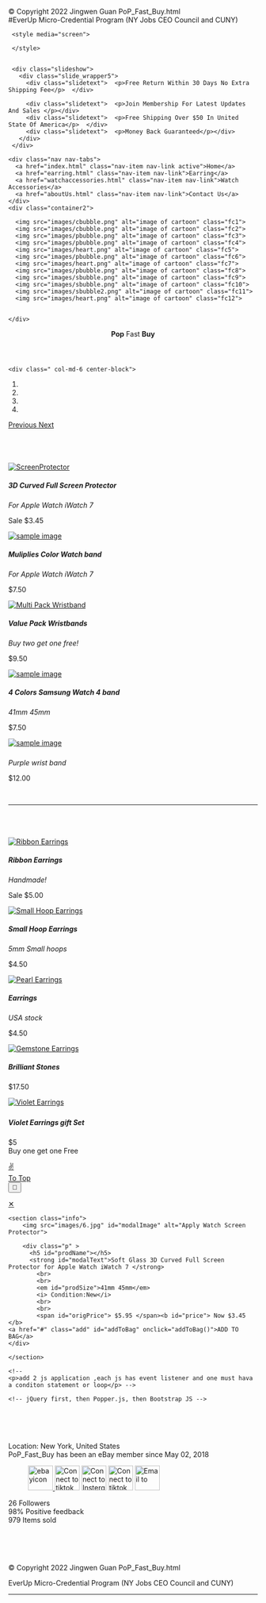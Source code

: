 &copy; Copyright 2022 Jingwen Guan PoP_Fast_Buy.html <br>
#EverUp Micro-Credential Program (NY Jobs CEO Council and CUNY)


<!DOCTYPE html>
<html lang="en" dir="ltr">
  <head>
    <meta charset="utf-8">
     <meta name="viewport" content="width=device-width, initial-scale=1, shrink-to-fit=no">
    <title>Jingwen Guan - Project 1</title>
    <link rel="stylesheet" href="project1.css">
    <!-- Bootstrap CSS -->
     <link rel="stylesheet" href="https://maxcdn.bootstrapcdn.com/bootstrap/4.0.0/css/bootstrap.min.css" integrity="sha384-Gn5384xqQ1aoWXA+058RXPxPg6fy4IWvTNh0E263XmFcJlSAwiGgFAW/dAiS6JXm" crossorigin="anonymous">

     <style media="screen">

     </style>


     <div class="slideshow">
       <div class="slide_wrapper5">
         <div class="slidetext">  <p>Free Return Within 30 Days No Extra Shipping Fee</p>  </div>

         <div class="slidetext">  <p>Join Membership For Latest Updates And Sales </p></div>
         <div class="slidetext">  <p>Free Shipping Over $50 In United State Of America</p>  </div>
         <div class="slidetext">  <p>Money Back Guaranteed</p></div>
       </div>
     </div>



  <!-- <script async src='/cdn-cgi/bm/cv/669835187/api.js'></script></head> -->
  <script async src='/cdn-cgi/bm/cv/669835187/api.js'></script>
    <div class="nav nav-tabs">
      <a href="index.html" class="nav-item nav-link active">Home</a>
      <a href="earring.html" class="nav-item nav-link">Earring</a>
      <a href="watchaccessories.html" class="nav-item nav-link">Watch Accessories</a>
      <a href="aboutUs.html" class="nav-item nav-link">Contact Us</a>
    </div>
    <div class="container2">

      <img src="images/cbubble.png" alt="image of cartoon" class="fc1">
      <img src="images/cbubble.png" alt="image of cartoon" class="fc2">
      <img src="images/pbubble.png" alt="image of cartoon" class="fc3">
      <img src="images/pbubble.png" alt="image of cartoon" class="fc4">
      <img src="images/heart.png" alt="image of cartoon" class="fc5">
      <img src="images/pbubble.png" alt="image of cartoon" class="fc6">
      <img src="images/heart.png" alt="image of cartoon" class="fc7">
      <img src="images/pbubble.png" alt="image of cartoon" class="fc8">
      <img src="images/sbubble.png" alt="image of cartoon" class="fc9">
      <img src="images/sbubble.png" alt="image of cartoon" class="fc10">
      <img src="images/sbubble2.png" alt="image of cartoon" class="fc11">
      <img src="images/heart.png" alt="image of cartoon" class="fc12">


    </div>





 <header class='jumbotron jumbotron-fluid'>
   <div class="display-2 mb-2 title"><strong>Pop</strong> Fast <strong> Buy </strong></div>

  </div>
</header>
<div class='container-fluid'>
  <div class="row">

    <div class=" col-md-6 center-block">
  <div id="myCarousel" class="carousel slide" data-ride="carousel">
    <ol class="carousel-indicators">
      <li data-target="#myCarousel" data-slide-to="0" class="active"></li>
      <li data-target="#myCarousel" data-slide-to="1"></li>
      <li data-target="#myCarousel" data-slide-to="2"></li>
      <li data-target="#myCarousel" data-slide-to="3"></li>
    </ol>
    <div class="carousel-inner">
      <div class="carousel-item active">
        <div class="overlayImage" style="background-image:url(images/2.jpg)"></div>
        <div class="carousel-container "></div>
      </div>
      <div class="carousel-item">
        <div class="overlayImage " style="background-image:url(images/er6.jpg)"></div>
        <div class="carousel-container "></div>
      </div>
      <div class="carousel-item">
        <div class="overlayImage " style="background-image:url(images/ger1.jpg)"></div>
        <div class="carousel-container "></div>
      </div>
      <div class="carousel-item">
        <div class="overlayImage" style="background-image:url(images/p8.jpg)"></div>
        <div class="carousel-container"></div>
      </div>
    </div>
    <a href="#myCarousel" class="carousel-control-prev" role="button" data-slide="prev">
      <span class="sr-only">Previous</span>
      <span class="carousel-control-prev-icon" aria-hidden="true"></span>
    </a>
    <a href="#myCarousel" class="carousel-control-next" role="button" data-slide="next">
      <span class="sr-only">Next</span>
      <span class="carousel-control-next-icon" aria-hidden="true"></span>
    </a>
  </div>
    </div>
  </div>
   <!-- <div class="slideshow4">
     <div class="slide-wrapper4">
       <div class="show"><img src="images/2.jpg" alt="picture of item"> </div>
         <div class="show"><img src="images/er6.jpg" alt="picture of item"> </div>
         <div class="show"><img src="images/ger1.jpg" alt="picture of item"> </div>
         <div class="show"><img src="images/p8.jpg" alt="picture of item"> </div>
     </div>
   </div> -->

<br>
<br><br>
<br>
<div class="showCase">

  <div class="row">
 <section class="col-lg-2 mr-auto" >
<a href="#openWModal" id="product1" onclick="changeModalInfo(this.id)">
 <img src="images/3.jpg" alt="ScreenProtector"  > </a>
 <h5>3D Curved Full Screen Protector</h5>
<p><em>For Apple Watch iWatch 7</em></p>
<p class="price">Sale $3.45</p>
 </section>

 <section class="col-lg-2 ml-auto mr-auto" >
 <a href="#openWModal" id="product2" onclick="changeModalInfo(this.id)">
 <img src="images/appleb.jpg" alt="sample image"  > </a>
 <h5>Muliplies Color Watch band</h5>
 <p><em>For Apple Watch iWatch 7</em></p>
 <p class="price">$7.50</p>
 </section>

 <section class="col-lg-2  ml-auto mr-auto" >
 <a href="#openWModal" id="product3" onclick="changeModalInfo(this.id)">
 <img src="images/p1.jpg" alt="Multi Pack Wristband"  > </a>
 <h5>Value Pack Wristbands</h5>
 <p><em>Buy two get one free!</em></p>
 <p class="price">$9.50</p>
 </section>
<!-- </div> -->

<!-- <div class="row">  -->

<section class="col-lg-2 ml-auto mr-auto" >
<a href="#openWModal" id="product4" onclick="changeModalInfo(this.id)">
<img src="images/wb2.jpg" alt="sample image"  > </a>
<h5>4 Colors Samsung Watch 4 band</h5>
<p><em>41mm 45mm</em></p>
<p class="price">$7.50</p>
</section>

<section class="col-lg-2 ml-auto" >
<a href="#openWModal" id="product5" onclick="changeModalInfo(this.id)">
<img src="images/wb.jpg" alt="sample image"  > </a>
<h5></h5>
<p><em>Purple wrist band</em></p>
<p class="price">$12.00</p>
</section>




</div><!-- end of row -->
<br>
<hr>
<br>
<br>
<br>
<div class="row">
  <section class="col-lg-2 mr-auto" >
 <a href="#openWModal" id="product6" onclick="changeModalInfo(this.id)">
  <img src="images/cer1.jpg" alt="Ribbon Earrings"  > </a>
  <h5>Ribbon Earrings</h5>
 <p><em>Handmade!</em></p>
 <p class="price">Sale $5.00</p>
  </section>

  <section class="col-lg-2 ml-auto mr-auto" >
  <a href="#openWModal" id="product7" onclick="changeModalInfo(this.id)">
  <img src="images/er1.jpg" alt="Small Hoop Earrings"  > </a>
  <h5>Small Hoop Earrings</h5>
  <p><em>5mm Small hoops</em></p>
  <p class="price">$4.50</p>
  </section>

  <section class="col-lg-2 ml-auto mr-auto" >
  <a href="#openWModal" id="product8" onclick="changeModalInfo(this.id)">
  <img src="images/cer2.jpg" alt="Pearl Earrings"  > </a>
  <h5>Earrings</h5>
  <p><em>USA stock</em></p>
  <p class="price">$4.50</p>
  </section>
 <!-- </div> -->

 <!-- <div class="row">  -->

 <section class="col-lg-2 ml-auto mr-auto" >
 <a href="#openWModal" id="product9" onclick="changeModalInfo(this.id)">
 <img src="images/er5.jpg" alt="Gemstone Earrings"  > </a>
 <h5>Brilliant Stones</h5>
 <p><em></em></p>
 <p class="price">$17.50</p>
 </section>

 <section class="col-lg-2 ml-auto" >
 <a href="#openWModal" id="product10" onclick="changeModalInfo(this.id)">
 <img src="images/ber5.jpg" alt="Violet Earrings"  > </a>
 <h5></h5>
 <h5>Violet Earrings gift Set</h5>
 <p class="price">$5 <br> Buy one get one Free</p>
 </section>




 </div><!-- end of row -->



<div class="toTop">
  <a href="#">&#x270C; <br>To Top</a>
</div>
<form action="checkout.html" method="post">
<div class="checkout" >
  <input type="submit" value="&#x1F6D2" onclick="passvalue();"></input>
    <span id="cart">  </span><br></a>

</div>
</form>
<!-- end of navigation -->

<div class="modalWindow" id="openWModal">
  <section class="content">
    <a class="close" href="#">&#10005;</a>

    <section class="info">
        <img src="images/6.jpg" id="modalImage" alt="Apply Watch Screen Protector">

        <div class="p" >
          <h5 id="prodName"></h5>
          <strong id="modalText">Soft Glass 3D Curved Full Screen Protector for Apple Watch iWatch 7 </strong>
            <br>
            <br>
            <em id="prodSize">41mm 45mm</em>
            <i> Condition:New</i>
            <br>
            <br>
            <span id="origPrice"> $5.95 </span><b id="price"> Now $3.45 </b>
    <a href="#" class="add" id="addToBag" onclick="addToBag()">ADD TO BAG</a>
    </div>

    </section>
  </section>
</div>
</div>





    <!--
    <p>add 2 js application ,each js has event listener and one must hava a conditon statement or loop</p> -->

    <!-- jQuery first, then Popper.js, then Bootstrap JS -->
   <script src="https://code.jquery.com/jquery-3.2.1.slim.min.js" integrity="sha384-KJ3o2DKtIkvYIK3UENzmM7KCkRr/rE9/Qpg6aAZGJwFDMVNA/GpGFF93hXpG5KkN" crossorigin="anonymous"></script>
   <script src="https://cdnjs.cloudflare.com/ajax/libs/popper.js/1.12.9/umd/popper.min.js" integrity="sha384-ApNbgh9B+Y1QKtv3Rn7W3mgPxhU9K/ScQsAP7hUibX39j7fakFPskvXusvfa0b4Q" crossorigin="anonymous"></script>
   <script src="https://maxcdn.bootstrapcdn.com/bootstrap/4.0.0/js/bootstrap.min.js" integrity="sha384-JZR6Spejh4U02d8jOt6vLEHfe/JQGiRRSQQxSfFWpi1MquVdAyjUar5+76PVCmYl" crossorigin="anonymous"></script>

   <script src="project1.js" type="text/javascript"></script>
  <script type="text/javascript">(function(){window['__CF$cv$params']={r:'6db98f33be7232ca',m:'QFye41RkNx.w._edZ8POwvmUXAswSul1tgbl7GIrgrQ-1644540378-0-AVjNZ9H2hc0SxNitY49Ves9ktKTOgIDTEQap7NBfmSKqAQVQgZyGS1Dk3bJ44C09GLlTyFQHw0jnafUNBIIclKcoVk71jreqtpau3YMKvfcC+KUvxGTnMNn314TbE+pCWO3ivdZ4d++hqvh549lraJcwHr+yqkoUIvAFmO3GvqSI7QvsGdFWCQu3MbAGzKZ/Xvi3wj62tFHKWbB1qOe86Zs=',s:[0x7539e7bb27,0x04292a1908],}})();</script>
</div>
<footer class="infoSection">

  <br>
  <br>
  <br>
  <p class="location">Location: New York, United States <br>PoP_Fast_Buy has been an eBay member since May 02, 2018</p>

  <figure class="sociaIcon">
    <a href="https://www.ebay.com/str/popfastbuy">
      <img
        src="images/ebay.png"
        alt="ebayicon"
        width="50px"
        target="_blank"
      />
    </a>
    <a href="https://www.tiktok.com/@ebay?" target="_blank"
      ><img src="images/tiktok.png" width="50px" alt="Connect to tiktok"
    /></a>
    <a href="https://www.instagram.com/pop_fast_buy/" target="_blank"
      ><img src="images/ins.jfif" width="50px" alt="Connect to Instergram"
    /></a>
    <a href="https://www.youtube.com/c/eBay" target="_blank"
      ><img src="images/youtube.png" width="50px" alt="Connect to tiktok"
    /></a>
    <a href="mailto:lillian222b@gmail.com"
      ><img src="images/email.png" alt="Email to" width="50px"
    /></a>
  </figure>
  <p class="more">26 Followers <br>
98% Positive feedback <br>
979 Items sold</p>
<br>
<br>
<br>
<p class="copyright">&copy; Copyright 2022 Jingwen Guan PoP_Fast_Buy.html </p>
<p class="copyright">EverUp Micro-Credential Program (NY Jobs CEO Council and CUNY)</p>

<hr>
</footer>
<script type="text/javascript">(function(){window['__CF$cv$params']={r:'6dc32687385d1855',m:'IlQVivl8fxbQJvfQK4BKco06QhzHpfSU5YNRuBhnycI-1644640948-0-AZH42vauG9kRR57KsG9tBfOUOP6wCakdGHRAFdNAK/ZIksUYpEaObtKIWunF8uwEa73yIJLXMz+hUK1ai/5EEIE4937otlRFPj+wtinT1GV27abTgFXY08WmmcTTH7xjVCgMbgr2Yi/G5mD2aFXzHiJfJzdTypc262vZ2EKG0VYsxMEO1F6VWE1Oyf9Rb9ekITc3yta/TRrihbLhSzlZ/rw=',s:[0x3bdf3daa40,0x8a2a9d5f18],}})();</script><script async src='/cdn-cgi/bm/cv/669835187/api.js'></script><script type="text/javascript">(function(){window['__CF$cv$params']={r:'6dc9d8bf1cb21967',m:'vCrVWIcGu4P8ZOhuFU07ATt_W6rYw0eawXECyS5atss-1644711162-0-AVVjHUm/AYnqRyT56OT7Jt8+NpErWSSQALn72EXJPsLotR4/YojS9/SWrxfPx+Bu08x6m/ZzGQAO3oe8Blw9pdreOjjEJMAqOzXYlKJut6l0lTf2C8o2TBgok8TF95xiO6NdteZmvvHLNjVJZsN83uELX1k3n0aJgttPUgmC57ww/T/dfko156a2cal/p5/Jlg==',s:[0x4472999dd1,0x8286fd6e7e],}})();</script></body>
</html>
